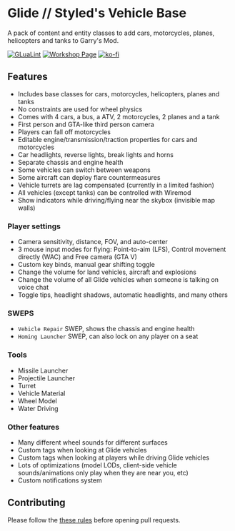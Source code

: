 # Glide // Styled's Vehicle Base

A pack of content and entity classes to add cars, motorcycles, planes, helicopters and tanks to Garry's Mod.

[![GLuaLint](https://github.com/StyledStrike/gmod-glide/actions/workflows/glualint.yml/badge.svg)](https://github.com/FPtje/GLuaFixer)
[![Workshop Page](https://img.shields.io/endpoint.svg?url=https%3A%2F%2Fshieldsio-steam-workshop.jross.me%2F3389728250%2Fsubscriptions-text)](https://steamcommunity.com/sharedfiles/filedetails/?id=3389728250)
[![ko-fi](https://img.shields.io/badge/Support%20me%20on%20Ko--fi-Kofi?style=flat&logo=kofi&logoColor=white&color=FF5E5B
)](https://ko-fi.com/styledstrike)

## Features

- Includes base classes for cars, motorcycles, helicopters, planes and tanks
- No constraints are used for wheel physics
- Comes with 4 cars, a bus, a ATV, 2 motorcycles, 2 planes and a tank
- First person and GTA-like third person camera
- Players can fall off motorcycles
- Editable engine/transmission/traction properties for cars and motorcycles
- Car headlights, reverse lights, break lights and horns
- Separate chassis and engine health
- Some vehicles can switch between weapons
- Some aircraft can deploy flare countermeasures
- Vehicle turrets are lag compensated (currently in a limited fashion)
- All vehicles (except tanks) can be controlled with Wiremod
- Show indicators while driving/flying near the skybox (invisible map walls)

### Player settings

- Camera sensitivity, distance, FOV, and auto-center
- 3 mouse input modes for flying: Point-to-aim (LFS), Control movement directly (WAC) and Free camera (GTA V)
- Custom key binds, manual gear shifting toggle
- Change the volume for land vehicles, aircraft and explosions
- Change the volume of all Glide vehicles when someone is talking on voice chat
- Toggle tips, headlight shadows, automatic headlights, and many others

### SWEPS

- `Vehicle Repair` SWEP, shows the chassis and engine health
- `Homing Launcher` SWEP, can also lock on any player on a seat

### Tools

- Missile Launcher
- Projectile Launcher
- Turret
- Vehicle Material
- Wheel Model
- Water Driving

### Other features

- Many different wheel sounds for different surfaces
- Custom tags when looking at Glide vehicles
- Custom tags when looking at players while driving Glide vehicles
- Lots of optimizations (model LODs, client-side vehicle sounds/animations only play when they are near you, etc)
- Custom notifications system

## Contributing

Please follow the [these rules](https://github.com/StyledStrike/gmod-glide/blob/main/.github/pull_request_template.md) before opening pull requests.
